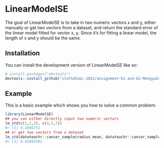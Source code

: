 
<!-- README.md is generated from README.Rmd. Please edit that file -->

# LinearModelSE

<!-- badges: start -->
<!-- badges: end -->

The goal of LinearModelSE is to take in two numeric vectors x and y,
either manually or get two vectors from a dataset, and return the
standard error of the linear model fitted for vector x, y. Since it’s
for fitting a linear model, the length of x and y should be the same.

## Installation

You can install the development version of LinearModelSE like so:

``` r
# install.packages("devtools")
devtools::install_github("stat545ubc-2022/assignment-b1-and-b2-MengyaZeng/LinearModelSE", ref = "0.1.0")
```

## Example

This is a basic example which shows you how to solve a common problem:

``` r
library(LinearModelSE)
## you can either directly input two numeric vectors 
lm_std(c(1,2,3), c(4,5,7))
#> [1] 0.2886751
## or get two vectors from a dataset
lm_std(datateachr::cancer_sample$radius_mean, datateachr::cancer_sample$perimeter_mean)
#> [1] 0.01895491
```
